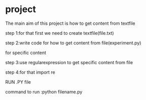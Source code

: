 # project
The main aim of this project is how to get content from textfile


step 1:for that first we need to create textfile(file.txt)

step 2:write code for how to get content from file(experiment.py)

for specific content

step 3:use regularexpression to get specific content from file

step 4:for that import re

RUN .PY file

command to run :python filename.py
